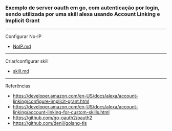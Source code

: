 ### Exemplo de server oauth em go, com autenticação por login, sendo utilizada por uma skill alexa usando Account Linking e Implicit Grant

---

Configurar No-IP
* [NoIP.md](../01-NoIP.md)

---

Criar/configurar skill
* [skill.md](./skill.md)

---

Referências
* https://developer.amazon.com/en-US/docs/alexa/account-linking/configure-implicit-grant.html
* https://developer.amazon.com/en-US/docs/alexa/account-linking/account-linking-for-custom-skills.html
* https://github.com/go-oauth2/oauth2
* https://github.com/denji/golang-tls
